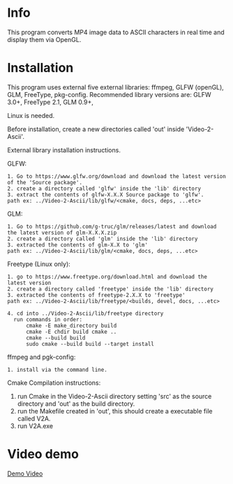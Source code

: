 # Info
This program converts MP4 image data to ASCII characters in real time and display them via OpenGL.

# Installation
This program uses external five external libraries: ffmpeg, GLFW (openGL), GLM, FreeType, pkg-config.
Recommended library versions are: GLFW 3.0+, FreeType 2.1, GLM 0.9+, 

Linux is needed.

Before installation, create a new directories called 'out' inside 'Video-2-Ascii'.

External library installation instructions.

  GLFW:

    1. Go to https://www.glfw.org/download and download the latest version of the 'Source package'.
    2. create a directory called 'glfw' inside the 'lib' directory
    3. extract the contents of glfw-X.X.X Source package to 'glfw'.
    path ex: ../Video-2-Ascii/lib/glfw/<cmake, docs, deps, ...etc>
    
  GLM:
  
    1. Go to https://github.com/g-truc/glm/releases/latest and download the latest version of glm-X.X.X.zip
    2. create a directory called 'glm' inside the 'lib' directory
    3. extracted the contents of glm-X.X to 'glm'
    path ex: ../Video-2-Ascii/lib/glm/<cmake, docs, deps, ...etc>

  Freetype (Linux only):

    1. go to https://www.freetype.org/download.html and download the latest version
    2. create a directory called 'freetype' inside the 'lib' directory 
    3. extracted the contents of freetype-2.X.X to 'freetype'
    path ex: ../Video-2-Ascii/lib/freetype/<builds, devel, docs, ...etc>
    
    4. cd into ../Video-2-Ascii/lib/freetype directory
      run commands in order:
          cmake -E make_directory build
          cmake -E chdir build cmake ..
          cmake --build build
          sudo cmake --build build --target install
  
  ffmpeg and pgk-config:
  
    1. install via the command line.
    
Cmake Compilation instructions:
  1. run Cmake in the Video-2-Ascii directory setting 'src' as the source directory and 'out' as the build directory.
  2. run the Makefile created in 'out', this should create a executable file called V2A.
  3. run V2A.exe

# Video demo
[Demo Video](https://www.youtube.com/watch?v=weGYrn5RfOY)
